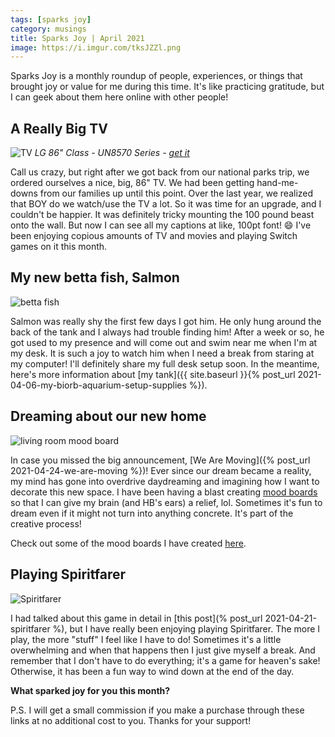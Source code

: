 ```yaml
---
tags: [sparks joy]
category: musings
title: Sparks Joy | April 2021
image: https://i.imgur.com/tksJZZl.png
---
```

Sparks Joy is a monthly roundup of people, experiences, or things that brought joy or value for me during this time. It's like practicing gratitude, but I can geek about them here online with other people!

## A Really Big TV
![TV](https://images-na.ssl-images-amazon.com/images/I/81SfyKpEieL._AC_SL1500_.jpg)
*LG 86" Class - UN8570 Series - [get it](https://amzn.to/2QUDBII)*

Call us crazy, but right after we got back from our national parks trip, we ordered ourselves a nice, big, 86" TV. We had been getting hand-me-downs from our families up until this point. Over the last year, we realized that BOY do we watch/use the TV a lot. So it was time for an upgrade, and I couldn't be happier. It was definitely tricky mounting the 100 pound beast onto the wall. But now I can see all my captions at like, 100pt font! :smile: I've been enjoying copious amounts of TV and movies and playing Switch games on it this month.

## My new betta fish, Salmon
![betta fish](https://lh3.googleusercontent.com/pw/ACtC-3dwEXrg3kQU2IEg80LzToTgSqi6U9n3pXPNg99NN0Woah7k-dd9Xgl63j0KTyuPNqrg571YGoMjwvpUTWPJTchTsJOPYHtMxzI0nKI2yUxi0RHJWHwhdsL5_NfFaTUFq3PLLyYL9aBncPovIWZoQeNGZQ=w1000-h667-no?authuser=0)

Salmon was really shy the first few days I got him. He only hung around the back of the tank and I always had trouble finding him! After a week or so, he got used to my presence and will come out and swim near me when I'm at my desk. It is such a joy to watch him when I need a break from staring at my computer! I'll definitely share my full desk setup soon. In the meantime, here's more information about [my tank]({{ site.baseurl }}{% post_url 2021-04-06-my-biorb-aquarium-setup-supplies %}).

## Dreaming about our new home
![living room mood board](https://i.imgur.com/Zfael5z.png)

In case you missed the big announcement, [We Are Moving]({% post_url 2021-04-24-we-are-moving %})! Ever since our dream became a reality, my mind has gone into overdrive daydreaming and imagining how I want to decorate this new space. I have been having a blast creating [mood boards](/tag/mood-boards) so that I can give my brain (and HB's ears) a relief, lol. Sometimes it's fun to dream even if it might not turn into anything concrete. It's part of the creative process!

Check out some of the mood boards I have created [here](/tag/decor).

## Playing Spiritfarer
![Spiritfarer](https://www.nintendo.com//content/dam/noa/en_US/games/switch/s/spiritfarer-switch/spiritfarer-switch-hero.jpg)

I had talked about this game in detail in [this post](% post_url 2021-04-21-spiritfarer %), but I have really been enjoying playing Spiritfarer. The more I play, the more "stuff" I feel like I have to do! Sometimes it's a little overwhelming and when that happens then I just give myself a break. And remember that I don't have to do everything; it's a game for heaven's sake! Otherwise, it has been a fun way to wind down at the end of the day.

**What sparked joy for you this month?**

P.S. I will get a small commission if you make a purchase through these links at no additional cost to you. Thanks for your support!